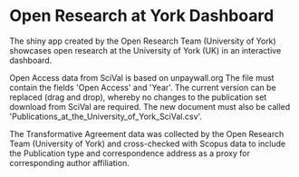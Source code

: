 # Open Research at York Dashboard

The shiny app created by the Open Research Team (University of York) showcases open research at the University of York (UK) in an interactive dashboard.

Open Access data from SciVal is based on unpaywall.org The file must contain the fields 'Open Access' and 'Year'. The current version can be replaced (drag and drop), whereby no changes to the publication set download from SciVal are required. The new document must also be called 'Publications_at_the_University_of_York_SciVal.csv'.

The Transformative Agreement data was collected by the Open Research Team (University of York) and cross-checked with Scopus data to include the Publication type and correspondence address as a proxy for corresponding author affiliation.

